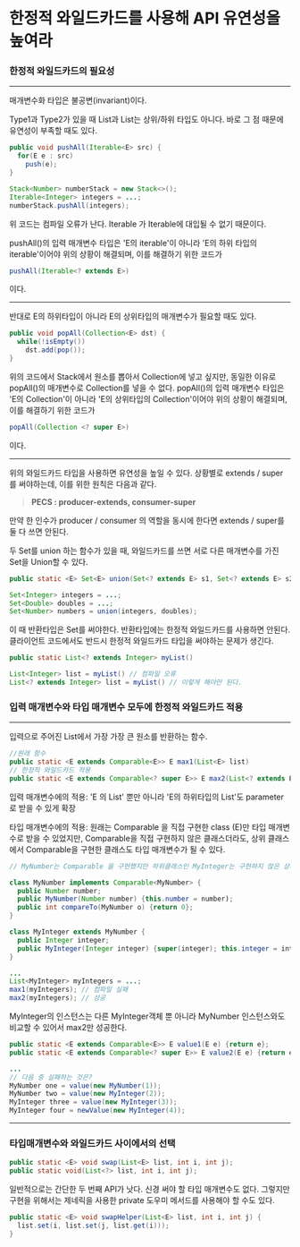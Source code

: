 # 한정적 와일드카드를 사용해 API 유연성을 높여라

### 한정적 와일드카드의 필요성
***
매개변수화 타입은 불공변(invariant)이다.

Type1과 Type2가 있을 때 List<Type1>과 List<Type2>는 상위/하위 타입도 아니다. 바로 그 점 때문에 유연성이 부족할 때도 있다.


```java
public void pushAll(Iterable<E> src) {
  for(E e : src)
    push(e);
}

Stack<Number> numberStack = new Stack<>();
Iterable<Integer> integers = ...;
numberStack.pushAll(integers);
```
위 코드는 컴파일 오류가 난다. Iterable<Integers> 가 Iterable<Number>에 대입될 수 없기 때문이다.

pushAll()의 입력 매개변수 타입은 'E의 iterable'이 아니라 'E의 하위 타입의 iterable'이어야 위의 상황이 해결되며, 이를 해결하기 위한 코드가
```java
pushAll(Iterable<? extends E>)
```
이다.
***
반대로 E의 하위타입이 아니라 E의 상위타입의 매개변수가 필요할 때도 있다.
```java
public void popAll(Collection<E> dst) {
  while(!isEmpty())
    dst.add(pop());
}
````

위의 코드에서 Stack<Number>에서 원소를 뽑아서 Collection<Objects>에 넣고 싶지만, 동일한 이유로 popAll()의 매개변수로 Collection<Objects>를 넣을 수 없다.
popAll()의 입력 매개변수 타입은 'E의 Collection'이 아니라 'E의 상위타입의 Collection'이어야 위의 상황이 해결되며, 이를 해결하기 위한 코드가
```java
popAll(Collection <? super E>)
```
이다.
***
위의 와일드카드 타입을 사용하면 유연성을 높일 수 있다. 상황별로 extends / super 를 써야하는데, 이를 위한 원칙은 다음과 같다.
> **PECS : producer-extends, consumer-super**

만약 한 인수가 producer / consumer 의 역할을 동시에 한다면 extends / super를 둘 다 쓰면 안된다.

두 Set를 union 하는 함수가 있을 때, 와일드카드를 쓰면 서로 다른 매개변수를 가진 Set을 Union할 수 있다. 
```java
public static <E> Set<E> union(Set<? extends E> s1, Set<? extends E> s2)

Set<Integer> integers = ...;
Set<Double> doubles = ...;
Set<Number> numbers = union(integers, doubles);
```
이 때 반환타입은 Set<E>를 써야한다. 반환타입에는 한정적 와일드카드를 사용하면 안된다. 클라이언트 코드에서도 반드시 한정적 와일드카드 타입을 써야하는 문제가 생긴다.
```java
public static List<? extends Integer> myList()

List<Integer> list = myList() // 컴파일 오류
List<? extends Integer> list = myList() // 이렇게 해야만 된다.
```

### 입력 매개변수와 타입 매개변수 모두에 한정적 와일드카드 적용
***
입력으로 주어진 List에서 가장 가장 큰 원소를 반환하는 함수.
```java
//원래 함수
public static <E extends Comparable<E>> E max1(List<E> list)
// 한정적 와일드카드 적용
public static <E extends Comparable<? super E>> E max2(List<? extends E> list) 
```
입력 매개변수에의 적용: 'E 의 List' 뿐만 아니라 'E의 하위타입의 List'도 parameter로 받을 수 있게 확장

타입 매개변수에의 적용: 원래는 Comparable 을 직접 구현한 class (E)만 타입 매개변수로 받을 수 있었지만, Comparable을 직접 구현하지 않은 클래스더라도, 상위 클래스에서 Comparable을 구현한 클래스도 타입 매개변수가 될 수 있다.

```java
// MyNumber는 Comparable 을 구현했지만 하위클래스인 MyInteger는 구현하지 않은 상태

class MyNumber implements Comparable<MyNumber> {
  public Number number;
  public MyNumber(Number number) {this.number = number);
  public int compareTo(MyNumber o) {return 0};
}

class MyInteger extends MyNumber {
  public Integer integer;
  public MyInteger(Integer integer) {super(integer); this.integer = integer};
}

...
List<MyInteger> myIntegers = ...;
max1(myIntegers); // 컴파일 실패
max2(myIntegers); // 성공
```
MyInteger의 인스턴스는 다른 MyInteger객체 뿐 아니라 MyNumber 인스턴스와도 비교할 수 있어서 max2만 성공한다.

```java
public static <E extends Comparable<E>> E value1(E e) {return e};
public static <E extends Comparable<? super E>> E value2(E e) {return e};

...
// 다음 중 실패하는 것은?
MyNumber one = value(new MyNumber(1));
MyNumber two = value(new MyInteger(2));
MyInteger three = value(new MyInteger(3));
MyInteger four = newValue(new MyInteger(4));
```

***
### 타입매개변수와 와일드카드 사이에서의 선택
```java
public static <E> void swap(List<E> list, int i, int j);
public static void(List<?> list, int i, int j);
```

일반적으로는 간단한 두 번째 API가 낫다. 신경 써야 할 타입 매개변수도 없다.
그렇지만 구현을 위해서는 제네릭을 사용한 private 도우미 메서드를 사용해야 할 수도 있다.
```java
public static <E> void swapHelper(List<E> list, int i, int j) {
  list.set(i, list.set(j, list.get(i)));
}
